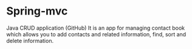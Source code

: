# Spring-mvc
Java CRUD application (GitHub)
It is an app for managing contact book which allows you to add contacts and related information, find, sort and delete information.
